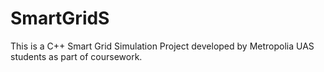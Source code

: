# SmartGridS
This is a C++ Smart Grid Simulation Project developed by Metropolia UAS students as part of coursework.
